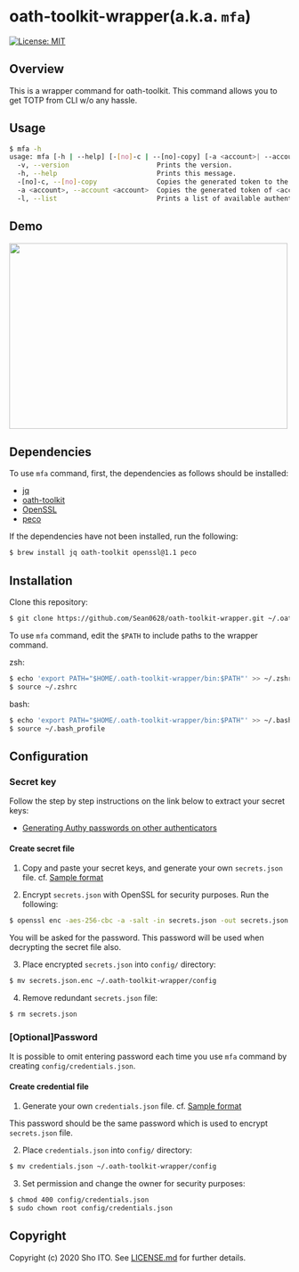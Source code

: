 # oath-toolkit-wrapper(a.k.a. `mfa`)
[![License: MIT](https://img.shields.io/badge/License-MIT-yellow.svg)](https://github.com/Sean0628/oath-toolkit-wrapper/blob/main/LICENSE.md)
## Overview
This is a wrapper command for oath-toolkit. This command allows you to get TOTP from CLI w/o any hassle.

## Usage
```sh
$ mfa -h
usage: mfa [-h | --help] [-[no]-c | --[no]-copy] [-a <account>| --account <account>] [-l | --list]
  -v, --version                      Prints the version.
  -h, --help                         Prints this message.
  -[no]-c, --[no]-copy               Copies the generated token to the Clipboard.(default)
  -a <account>, --account <account>  Copies the generated token of <account> to the Clipboard.
  -l, --list                         Prints a list of available authenticator accounts.
```

## Demo
<img src="https://user-images.githubusercontent.com/35167423/96361564-bddfe900-1161-11eb-8371-d16c5be8469c.gif" width="500" height="333"/>

## Dependencies
To use `mfa` command, first, the dependencies as follows should be installed:

- [jq](https://github.com/stedolan/jq)
- [oath-toolkit](https://gitlab.com/oath-toolkit/oath-toolkit/tree/master)
- [OpenSSL](https://www.openssl.org/)
- [peco](https://github.com/peco/peco)

If the dependencies have not been installed, run the following:

```sh
$ brew install jq oath-toolkit openssl@1.1 peco
```

## Installation
Clone this repository:

```sh
$ git clone https://github.com/Sean0628/oath-toolkit-wrapper.git ~/.oath-toolkit-wrapper
```

To use `mfa` command, edit the `$PATH` to include paths to the wrapper command.

zsh:
```sh
$ echo 'export PATH="$HOME/.oath-toolkit-wrapper/bin:$PATH"' >> ~/.zshrc
$ source ~/.zshrc
```

bash:
```sh
$ echo 'export PATH="$HOME/.oath-toolkit-wrapper/bin:$PATH"' >> ~/.bash_profile
$ source ~/.bash_profile
```

## Configuration
### Secret key
Follow the step by step instructions on the link below to extract your secret keys:
- [Generating Authy passwords on other authenticators](https://gist.github.com/gboudreau/94bb0c11a6209c82418d01a59d958c93#ok-thats-nice-but-i-want-to-get-rid-of-authy-now)

#### Create secret file
1. Copy and paste your secret keys, and generate your own `secrets.json` file. cf. [Sample format](https://github.com/Sean0628/oath-toolkit-wrapper/blob/main/secrets.sample.json)

2. Encrypt `secrets.json` with OpenSSL for security purposes. Run the following:
```sh
$ openssl enc -aes-256-cbc -a -salt -in secrets.json -out secrets.json.enc
```

You will be asked for the password. This password will be used when decrypting the secret file also.

3. Place encrypted `secrets.json` into `config/` directory:
```sh
$ mv secrets.json.enc ~/.oath-toolkit-wrapper/config
```

4. Remove redundant `secrets.json` file:
```sh
$ rm secrets.json
```

### [Optional]Password
It is possible to omit entering password each time you use `mfa` command by creating `config/credentials.json`.

#### Create credential file
1. Generate your own `credentials.json` file. cf. [Sample format](https://github.com/Sean0628/oath-toolkit-wrapper/blob/main/credentials.sample.json)

This password should be the same password which is used to encrypt `secrets.json` file.

2. Place `credentials.json` into `config/` directory:
```sh
$ mv credentials.json ~/.oath-toolkit-wrapper/config
```

3. Set permission and change the owner for security purposes:
```sh
$ chmod 400 config/credentials.json
$ sudo chown root config/credentials.json
```

## Copyright
Copyright (c) 2020 Sho ITO. See [LICENSE.md](https://github.com/Sean0628/oath-toolkit-wrapper/blob/main/LICENSE.md) for further details.
